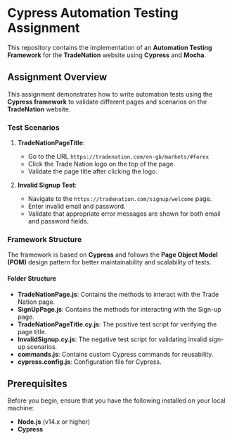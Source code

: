 # Cypress Automation Testing Assignment

This repository contains the implementation of an **Automation Testing Framework** for the **TradeNation** website using **Cypress** and **Mocha**.

## Assignment Overview

This assignment demonstrates how to write automation tests using the **Cypress framework** to validate different pages and scenarios on the **TradeNation** website.

### Test Scenarios

1. **TradeNationPageTitle**: 
   - Go to the URL `https://tradenation.com/en-gb/markets/#forex`
   - Click the Trade Nation logo on the top of the page.
   - Validate the page title after clicking the logo.

2. **Invalid Signup Test**:
   - Navigate to the `https://tradenation.com/signup/welcome` page.
   - Enter invalid email and password.
   - Validate that appropriate error messages are shown for both email and password fields.

### Framework Structure

The framework is based on **Cypress** and follows the **Page Object Model (POM)** design pattern for better maintainability and scalability of tests.

#### Folder Structure


- **TradeNationPage.js**: Contains the methods to interact with the Trade Nation page.
- **SignUpPage.js**: Contains the methods for interacting with the Sign-up page.
- **TradeNationPageTitle.cy.js**: The positive test script for verifying the page title.
- **InvalidSignup.cy.js**: The negative test script for validating invalid sign-up scenarios.
- **commands.js**: Contains custom Cypress commands for reusability.
- **cypress.config.js**: Configuration file for Cypress.

## Prerequisites

Before you begin, ensure that you have the following installed on your local machine:

- **Node.js** (v14.x or higher)
- **Cypress**


